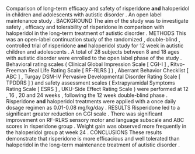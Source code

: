 Comparison of long-term efficacy and safety of risperidone **and** haloperidol in children and adolescents with autistic disorder . An open label maintenance study . BACKGROUND The aim of the study was to investigate safety , efficacy and tolerability of risperidone in comparison with haloperidol in the long-term treatment of autistic disorder . METHODS This was an open-label continuation study of the randomized , double-blind , controlled trial of risperidone **and** haloperidol study for 12 week in autistic children and adolescents . A total of 28 subjects between 8 and 18 ages with autistic disorder were enrolled to the open label phase of the study . Behavioral rating scales ( Clinical Global Impression Scale [ CGI-I ] , Ritvo-Freeman Real Life Rating Scale [ RF-RLRS ] ) , Aberrant Behavior Checklist [ ABC ] , Turgay DSM-IV Pervasive Developmental Disorder Rating Scale [ TPDDRS ] ) and safety assessment scales ( Extrapyramidal Symptoms Rating Scale [ ESRS ] , UKU-Side Effect Rating Scale ) were performed at 12 , 16 , 20 and 24 weeks , following the 12 week double-blind phase . Risperidone **and** haloperidol treatments were applied with a once daily dosage regimen as 0.01-0.08 mg/kg/day . RESULTS Risperidone led to a significant greater reduction on CGI scale . There was significant improvement on RF-RLRS sensory motor and language subscale and ABC scores in risperidone group . Weight gain was observed more frequently in the haloperidol group at week 24 . CONCLUSIONS These results demonstrate that risperidone is more efficacious and well tolerated than haloperidol in the long-term maintenance treatment of autistic disorder . 